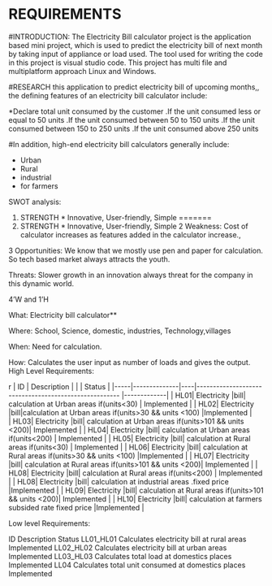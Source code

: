 # REQUIREMENTS

#INTRODUCTION:
 The Electricity Bill calculator project is the application based mini project, which is used to predict the electricity bill of next month by taking input of appliance or load used. The tool used for writing the code in this project is visual studio code. This project has multi file and multiplatform approach Linux and Windows.

 #RESEARCH
 this application to predict electricity bill of upcoming months,, the defining features of an electricity bill calculator include:
 
 *Declare total unit consumed by the customer 
 .If the unit consumed less or equal to 50 units
 .If the unit consumed between 50 to 150 units
 .If  the unit consumed between 150 to 250 units
  .If the unit consumed above 250 units 


  #In addition, high-end electricity bill calculators generally include:
  * Urban
  * Rural
  * industrial
  * for farmers

  SWOT analysis:

  1. STRENGTH
    * Innovative, User-friendly, Simple
=======
  1. STRENGTH * Innovative, User-friendly, Simple
  2  Weakness: Cost of calculator increases as features added in the calculator increase.,

  3  Opportunities: We know that we mostly use pen and paper for calculation. So tech based market always attracts the youth.

Threats: Slower growth in an innovation always threat for the company in this dynamic world.

4’W and 1’H

What: Electricity bill calculator**

Where: School, Science, domestic, industries, Technology,villages

When: Need for calculation.

How: Calculates the user input as number of loads and gives the output.
High Level Requirements:


r
| ID	| Description	 |    |                                                       |  Status     |
|-----|--------------|----|------------------------------------------------------ |-------------|
| HL01|	Electricity  |bill| calculation at Urban areas if(units<30)	              | Implemented |
| HL02|	Electricity  |bill|calculation at Urban areas if(units>30 && units <100)	|Implemented  |  
| HL03|	Electricity  |bill| calculation at Urban areas if(units>101 && units <200)|	Implemented |
| HL04|	Electricity  |bill| calculation at Urban areas if(units<200)	            | Implemented |
| HL05|	Electricity  |bill| calculation at Rural areas if(units<30)	              | Implemented |
| HL06|	Electricity  |bill| calculation at Rural areas if(units>30 && units <100)	|Implemented  |
| HL07|	Electricity  |bill| calculation at Rural areas if(units>101 && units <200)|	Implemented |
| HL08|	Electricity  |bill| calculation at Rural areas if(units<200)              |	Implemented |
| HL08|	Electricity  |bill| calculation at industrial  areas .fixed price         |Implemented  |
| HL09|	Electricity  |bill| calculation at Rural areas if(units>101 && units <200)|	Implemented |
| HL10|	Electricity  |bill| calculation at farmers subsided rate fixed price      |Implemented  | 


Low level Requirements:

ID	Description	Status
LL01_HL01	Calculates electricity bill at rural areas	Implemented
LL02_HL02	Calculates electricity bill at urban areas	Implemented
LL03_HL03	Calculates total load at domestics places	   Implemented
LL04	Calculates total unit consumed at domestics places	Implemented

